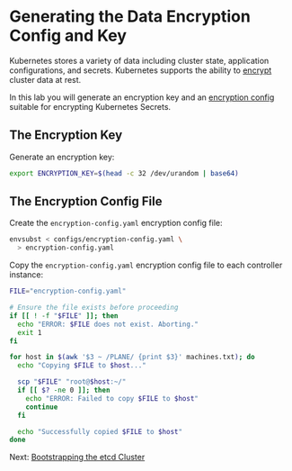 # Generating the Data Encryption Config and Key

Kubernetes stores a variety of data including cluster state, application configurations, and secrets. Kubernetes supports the ability to [encrypt](https://kubernetes.io/docs/tasks/administer-cluster/encrypt-data) cluster data at rest.

In this lab you will generate an encryption key and an [encryption config](https://kubernetes.io/docs/tasks/administer-cluster/encrypt-data/#understanding-the-encryption-at-rest-configuration) suitable for encrypting Kubernetes Secrets.

## The Encryption Key

Generate an encryption key:

```bash
export ENCRYPTION_KEY=$(head -c 32 /dev/urandom | base64)
```

## The Encryption Config File

Create the `encryption-config.yaml` encryption config file:

```bash
envsubst < configs/encryption-config.yaml \
  > encryption-config.yaml
```

Copy the `encryption-config.yaml` encryption config file to each controller instance:

```bash
FILE="encryption-config.yaml"

# Ensure the file exists before proceeding
if [[ ! -f "$FILE" ]]; then
  echo "ERROR: $FILE does not exist. Aborting."
  exit 1
fi

for host in $(awk '$3 ~ /PLANE/ {print $3}' machines.txt); do
  echo "Copying $FILE to $host..."

  scp "$FILE" "root@$host:~/"
  if [[ $? -ne 0 ]]; then
    echo "ERROR: Failed to copy $FILE to $host"
    continue
  fi

  echo "Successfully copied $FILE to $host"
done
```

Next: [Bootstrapping the etcd Cluster](07-bootstrapping-etcd.md)
